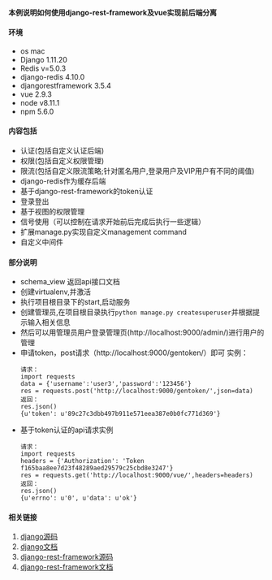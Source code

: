 #### 本例说明如何使用django-rest-framework及vue实现前后端分离
#### 环境
* os mac
* Django 1.11.20
* Redis v=5.0.3
* django-redis 4.10.0
* djangorestframework 3.5.4
* vue 2.9.3
* node v8.11.1
* npm 5.6.0
#### 内容包括
* 认证(包括自定义认证后端)
* 权限(包括自定义权限管理)
* 限流(包括自定义限流策略;针对匿名用户,登录用户及VIP用户有不同的阈值)
* django-redis作为缓存后端
* 基于django-rest-framework的token认证
* 登录登出
* 基于视图的权限管理
* 信号使用（可以控制在请求开始前后完成后执行一些逻辑）
* 扩展manage.py实现自定义management command
* 自定义中间件
#### 部分说明
* schema_view 返回api接口文档
* 创建virtualenv,并激活
* 执行项目根目录下的start,启动服务
* 创建管理员,在项目根目录执行`python manage.py createsuperuser`并根据提示输入相关信息
* 然后可以用管理员用户登录管理页(http://localhost:9000/admin/)进行用户的管理
* 申请token，post请求（http://localhost:9000/gentoken/）即可
    实例：
    ```
    请求：
    import requests
    data = {'username':'user3','password':'123456'}
    res = requests.post('http://localhost:9000/gentoken/',json=data)
    返回：
    res.json()
    {u'token': u'89c27c3dbb497b911e571eea387e0b0fc771d369'}
    ```
* 基于token认证的api请求实例
    ```
    请求：
    import requests
    headers = {'Authorization': 'Token f165baa8ee7d23f48289aed29579c25cbd8e3247'}
    res = requests.get('http://localhost:9000/vue/',headers=headers)
    返回：
    res.json()
    {u'errno': u'0', u'data': u'ok'}
    ```
#### 相关链接
1. [django源码](https://github.com/django/django)
2. [django文档](https://docs.djangoproject.com/zh-hans)
3. [django-rest-framework源码](https://github.com/encode/django-rest-framework)
4. [django-rest-framework文档](https://q1mi.github.io/Django-REST-framework-documentation)
